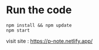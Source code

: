 # Run the code

```
npm install && npm update
npm start
```

visit site : https://p-note.netlify.app/
